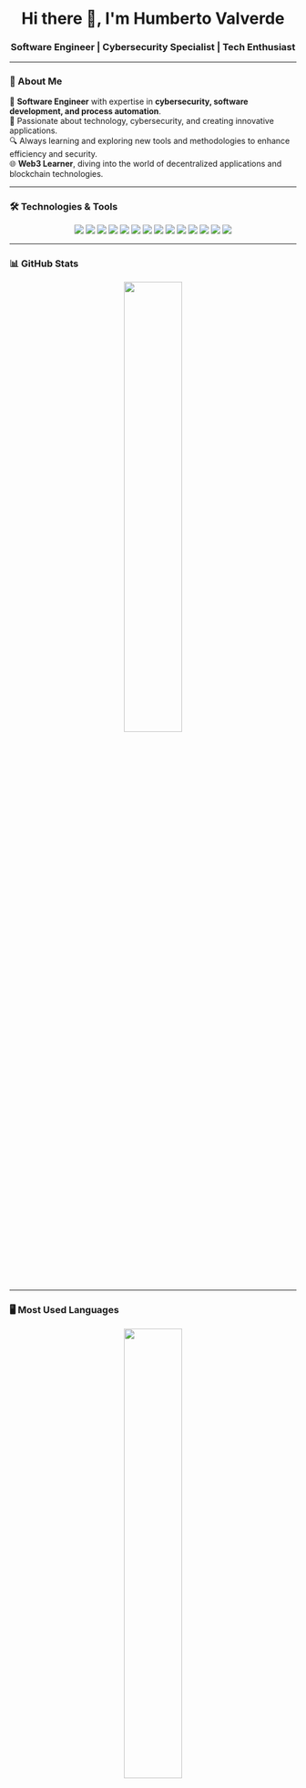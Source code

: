 <h1 align="center">Hi there 👋, I'm Humberto Valverde</h1>
<h3 align="center">Software Engineer | Cybersecurity Specialist | Tech Enthusiast</h3>

---

### 🔹 About Me  
💼 **Software Engineer** with expertise in **cybersecurity, software development, and process automation**.  
🚀 Passionate about technology, cybersecurity, and creating innovative applications.  
🔍 Always learning and exploring new tools and methodologies to enhance efficiency and security.  
🌐 **Web3 Learner**, diving into the world of decentralized applications and blockchain technologies.  

---

### 🛠 Technologies & Tools  
<div align="center">
  <img src="https://img.shields.io/badge/Linux-FCC624?style=for-the-badge&logo=linux&logoColor=black"/>
  <img src="https://img.shields.io/badge/Docker-2496ED?style=for-the-badge&logo=docker&logoColor=white"/>
  <img src="https://img.shields.io/badge/Python-3776AB?style=for-the-badge&logo=python&logoColor=white"/>
  <img src="https://img.shields.io/badge/JavaScript-F7DF1E?style=for-the-badge&logo=javascript&logoColor=black"/>
  <img src="https://img.shields.io/badge/TypeScript-3178C6?style=for-the-badge&logo=typescript&logoColor=white"/>
  <img src="https://img.shields.io/badge/Angular-DD0031?style=for-the-badge&logo=angular&logoColor=white"/>
  <img src="https://img.shields.io/badge/NestJS-E0234E?style=for-the-badge&logo=nestjs&logoColor=white"/>
  <img src="https://img.shields.io/badge/FastAPI-009688?style=for-the-badge&logo=fastapi&logoColor=white"/>
  <img src="https://img.shields.io/badge/Tenable-00ADEF?style=for-the-badge&logo=tenable&logoColor=white"/>
  <img src="https://img.shields.io/badge/MySQL-4479A1?style=for-the-badge&logo=mysql&logoColor=white"/>
  <img src="https://img.shields.io/badge/MariaDB-003545?style=for-the-badge&logo=mariadb&logoColor=white"/>
  <img src="https://img.shields.io/badge/PostgreSQL-4169E1?style=for-the-badge&logo=postgresql&logoColor=white"/>
  <img src="https://img.shields.io/badge/GitHub-181717?style=for-the-badge&logo=github&logoColor=white"/>
  <img src="https://img.shields.io/badge/Postman-FF6C37?style=for-the-badge&logo=postman&logoColor=white"/>
</div>

---

### 📊 GitHub Stats  
<div align="center">
  <img src="https://github-readme-stats.vercel.app/api?username=humbercr&show_icons=true&theme=dark" width="45%" />
</div>

---

### 🖥 Most Used Languages  
<div align="center">
  <img src="https://github-readme-stats.vercel.app/api/top-langs/?username=humbercr&layout=compact&theme=dark" width="45%" />
</div>

---
<div align="center">
  <img src="https://github-readme-streak-stats.herokuapp.com/?user=humbercr&theme=dark" width="45%" />
</div>


---

### 🌍 Contact  
📫 **Email:** [humbertovava@gmail.com](mailto:humbertovava@gmail.com)  
💼 **LinkedIn:** [linkedin.com/in/humberto-valverde](https://www.linkedin.com/in/humberto-valverde/)  
🐦 **X (Twitter):** [@Humbercr_](https://x.com/Humbercr_)

---

🚀 *Always seeking new challenges and opportunities to innovate in the tech world.*  
